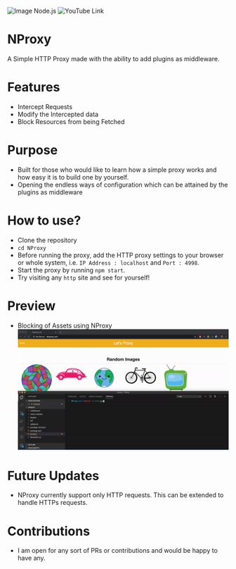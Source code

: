 ![Image Node.js](https://img.shields.io/badge/Node.js-NProxy-brightgreen?style=for-the-badge&logo=appveyor) ![[YouTube Link](https://www.youtube.com/watch?v=JkY0ANDx1dU&t=1s)](https://img.shields.io/badge/Tutorial-YouTube-red?style=for-the-badge&logo=appveyor)

# NProxy
A Simple HTTP Proxy made with the ability to add plugins as middleware.

# Features
- Intercept Requests
- Modify the Intercepted data
- Block Resources from being Fetched

# Purpose
- Built for those who would like to learn how a simple proxy works and how easy it is to build one by yourself.
- Opening the endless ways of configuration which can be attained by the plugins as middleware

# How to use?
- Clone the repository
- `cd NProxy`
- Before running the proxy, add the HTTP proxy settings to your browser or whole system, i.e. `IP Address : localhost` and `Port : 4998`.
- Start the proxy by running `npm start`.
- Try visiting any `http` site and see for yourself!

# Preview
- Blocking of Assets using NProxy
![GitHub Logo](preview.gif)

# Future Updates
- NProxy currently support only HTTP requests. This can be extended to handle HTTPs requests.

# Contributions
- I am open for any sort of PRs or contributions and would be happy to have any.
